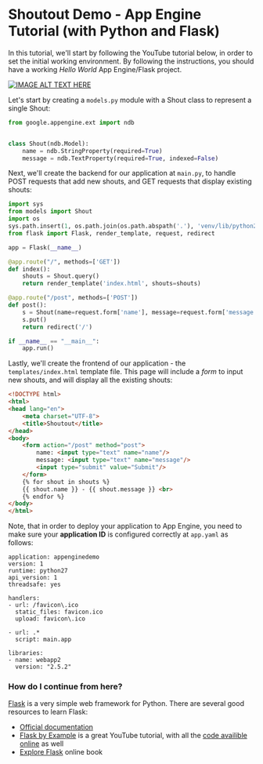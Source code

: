 # Shoutout Demo - App Engine Tutorial (with Python and Flask)

In this tutorial, we'll start by following the YouTube tutorial below, in order to set the initial working environment. By following the instructions, you should have a working *Hello World* App Engine/Flask project.

[![IMAGE ALT TEXT HERE](http://img.youtube.com/vi/FRI3QGNWJYI/0.jpg)](http://www.youtube.com/watch?v=FRI3QGNWJYI)

Let's start by creating a ```models.py``` module with a Shout class to represent a single Shout:
```python
from google.appengine.ext import ndb


class Shout(ndb.Model):
    name = ndb.StringProperty(required=True)
    message = ndb.TextProperty(required=True, indexed=False)
```

Next, we'll create the backend for our application at ```main.py```, to handle POST requests that add new shouts, and GET requests that display existing shouts:
```python
import sys
from models import Shout
import os
sys.path.insert(1, os.path.join(os.path.abspath('.'), 'venv/lib/python2.7/site-packages'))
from flask import Flask, render_template, request, redirect

app = Flask(__name__)

@app.route("/", methods=['GET'])
def index():
    shouts = Shout.query()
    return render_template('index.html', shouts=shouts)

@app.route("/post", methods=['POST'])
def post():
    s = Shout(name=request.form['name'], message=request.form['message'])
    s.put()
    return redirect('/')

if __name__ == "__main__":
    app.run()
```

Lastly, we'll create the frontend of our application - the ```templates/index.html``` template file. This page will include a *form* to input new shouts, and will display all the existing shouts:
```html
<!DOCTYPE html>
<html>
<head lang="en">
    <meta charset="UTF-8">
    <title>Shoutout</title>
</head>
<body>
    <form action="/post" method="post">
        name: <input type="text" name="name"/>
        message: <input type="text" name="message"/>
        <input type="submit" value="Submit"/>
    </form>
    {% for shout in shouts %}
    {{ shout.name }} - {{ shout.message }} <br>
    {% endfor %}
</body>
</html>
```

Note, that in order to deploy your application to App Engine, you need to make sure your **application ID** is configured correctly at ```app.yaml``` as follows:
```
application: appenginedemo
version: 1
runtime: python27
api_version: 1
threadsafe: yes

handlers:
- url: /favicon\.ico
  static_files: favicon.ico
  upload: favicon\.ico

- url: .*
  script: main.app

libraries:
- name: webapp2
  version: "2.5.2"

```

### How do I continue from here?
[Flask](http://flask.pocoo.org/) is a very simple web framework for Python. There are several good resources to learn Flask:

- [Official documentation](http://flask.pocoo.org/docs/0.10/)
- [Flask by Example](https://www.youtube.com/watch?v=FGrIyBDQLPg) is a great YouTube tutorial, with all the [code availible online](https://github.com/miguelgrinberg/flask-pycon2014) as well
- [Explore Flask](http://exploreflask.com/) online book
